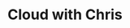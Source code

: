 ---
#####
# Required
#####
description: "Exploring Cloud concepts with Chris Reddington (Welsh Tech Geek, Cloud Advocate, Musical Theatre Enthusiast and Improving Improviser!). We will regularly invite guests to talk about their experiences with the cloud and hear about some of the lessons learned around their cloud journey. Cloud with Chris is a community-driven personal podcast. Content from episodes do not represent the views of any company or organisation." # This is a short summary of the page, which is used for SEO (Search Engine Optimisation purposes) It does not appear to the users, but is used as part of the site's metadata, which is used by search engines. Therefore, it's strongly recommended to set this to something meaningful, as it will have a positive impact on discoverability of your content in public searches.populated the page's description metadata.
image: "./images/cloud-with-chris.png" # Location of the banner used for the community listing
publishDate: ""                                   # Date that the page should be published
title: "Cloud with Chris"                         # Title of the page
communityTypes: ["Podcast"]                          # For example, blog, podcast, etc.
communityUrl: "https://www.cloudwithchris.com"    # The main url for the community resource
topics: ["DevOps", "Cloud Architecture"]          # Topics
speakers: ["chris-reddington"]                    # Chris Reddington

#####
# Social - Optional
#####
# facebook: ""
github: "chrisreddington" # The GitHub alias that you wish to link to, e.g. chrisreddington
linkedin: "chrisreddington" # The LinkedIn alias that you wish to link to, e.g. chrisreddington
twitter: "reddobowen" # The Twitter handle you wish to link to, e.g. CloudWithChris
twitch: "CloudWithChris" # The Twitch account you wish to link to, e.g. CloudWithChris
website: "https://www.cloudwithchris.com" # The website you wish to link to, e.g. www.cloudwithchris.com
youtube: "https://www.youtube.com/c/CloudWithChris" # The channel you wish to link to, e.g. https://www.youtube.com/c/CloudWithChris
---
